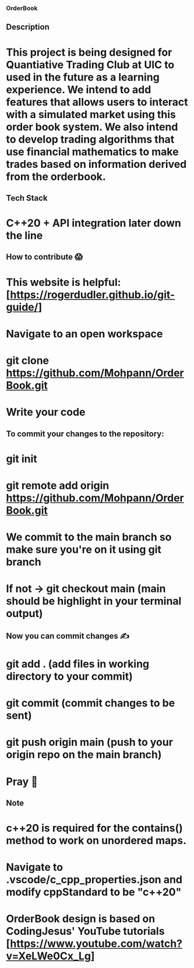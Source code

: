 ### OrderBook
## Description
# This project is being designed for Quantiative Trading Club at UIC to used in the future as a learning experience. We intend to add features that allows users to interact with a simulated market using this order book system. We also intend to develop trading algorithms that use financial mathematics to make trades based on information derived from the orderbook. 

## Tech Stack 
# C++20 + API integration later down the line

## How to contribute :scream:
# This website is helpful: [https://rogerdudler.github.io/git-guide/]
# Navigate to an open workspace
# git clone https://github.com/Mohpann/OrderBook.git
# Write your code
## To commit your changes to the repository:
# git init
# git remote add origin https://github.com/Mohpann/OrderBook.git
# We commit to the main branch so make sure you're on it using git branch
# If not -> git checkout main (main should be highlight in your terminal output)
## Now you can commit changes :writing_hand:
# git add . (add files in working directory to your commit)
# git commit (commit changes to be sent)
# git push origin main (push to your origin repo on the main branch)
# Pray :pray:


## Note
# c++20 is required for the contains() method to work on unordered maps.
# Navigate to .vscode/c_cpp_properties.json and modify cppStandard to be "c++20"

# OrderBook design is based on CodingJesus' YouTube tutorials [https://www.youtube.com/watch?v=XeLWe0Cx_Lg]
